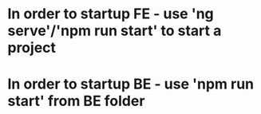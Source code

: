 # In order to startup FE - use 'ng serve'/'npm run start' to start a project
# In order to startup BE - use 'npm run start' from BE folder
